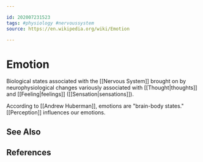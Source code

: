 ```yaml
---

id: 202007231523
tags: #physiology #nervoussystem
source: https://en.wikipedia.org/wiki/Emotion

---
```


# Emotion
Biological states associated with the [[Nervous System]] brought on by neurophysiological changes variously associated with [[Thought|thoughts]] and [[Feeling|feelings]] ([[Sensation|sensations]]).

According to [[Andrew Huberman]], emotions are "brain-body states." [[Perception]] influences our emotions.

## See Also

## References

